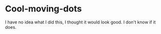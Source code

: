 # Cool-moving-dots
I have no idea what I did this, I thought it would look good. I don't know if it does. 
